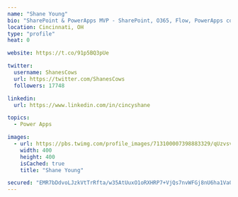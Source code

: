 ```yaml
---
name: "Shane Young"
bio: "SharePoint & PowerApps MVP - SharePoint, O365, Flow, PowerApps consulting? @PowerApps911 | Pure Snark? You found it."
location: Cincinnati, OH
type: "profile"
heat: 0

website: https://t.co/91p5BQ3pUe

twitter:
  username: ShanesCows
  url: https://twitter.com/ShanesCows
  followers: 17748

linkedin:
  url: https://www.linkedin.com/in/cincyshane

topics:
  - Power Apps

images:
  - url: https://pbs.twimg.com/profile_images/713100007398883329/qUzvsvQ3_400x400.jpg
    width: 400
    height: 400
    isCached: true
    title: "Shane Young"

secured: "EMR7bDdvoLJzkVtTrRfta/w35AtUuxO1oRXHRP7+VjQs7nvWFGj8nU6ha1Va0w/85txOzg263cRh6IMcKrlU1MQMb0UHGlOB0zoqJB1SGAnsEkr/4gjNIFMgUKikFvq2lWuNIbX6LcjHdg48qOy/2zfZECM1JYOa8/K7QdrYbOh3qlR6p5iNsVYecLoTfhf2LkfyNg2DTAYPMySHl4oqoPy/QA3YQSSGqcc2snYG2WSEJj4Texl0YeKl8NuyfJL9Lv0YrToYT9AtabHriwHdm2IjXzc4gsViNn8rj1/F8sB+wixq+Z43tC1u1zv3hFSBR4ejKf3DhRRzyq76RQOAuAx4EpPr3YyceaMs049B0fZW2b7opRGkxDCSI8atqbGDTrhbCe8cdEfMD4CtilPfd56Ii2dNt9qI+ljywOxCpqk=;0XxrVv6vcifL8f6VkV72wQ=="
---
```


